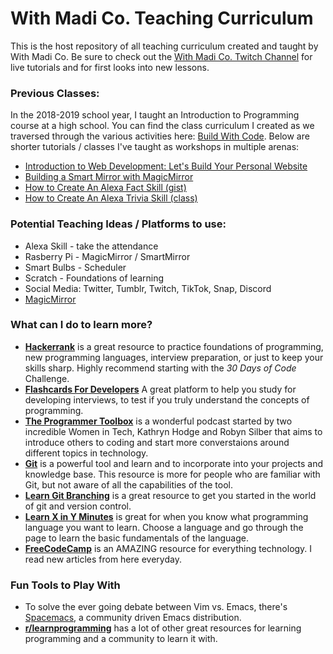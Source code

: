 # With Madi Co. Teaching Curriculum
This is the host repository of all teaching curriculum created and taught by With Madi Co. Be sure to check out the [With Madi Co. Twitch Channel](https://www.twitch.tv/withmadico) for live tutorials and for first looks into new lessons. 

### Previous Classes: 
In the 2018-2019 school year, I taught an Introduction to Programming course at a high school. You can find the class curriculum I created as we traversed through the various activities here: [Build With Code](https://github.com/WithMadiCo/BuildWithCode). Below are shorter tutorials / classes I've taught as workshops in multiple arenas: 
- [Introduction to Web Development: Let's Build Your Personal Website](https://github.com/WithMadiCo/IntroductionToWebDevelopment-PersonalPortfolioWebsite)
- [Building a Smart Mirror with MagicMirror](https://github.com/WithMadiCo/BuildWithCode-MagicMirror)
- [How to Create An Alexa Fact Skill (gist)](https://gist.github.com/madiedgar/57e1d07535cacef3091be40cddb70ce6)
- [How to Create An Alexa Trivia Skill (class)](https://github.com/WithMadiCo/BuildWithCode-AlexaTriviaSkill)

### Potential Teaching Ideas / Platforms to use:

- Alexa Skill - take the attendance
- Rasberry Pi - MagicMirror / SmartMirror
- Smart Bulbs - Scheduler
- Scratch - Foundations of learning
- Social Media: Twitter, Tumblr, Twitch, TikTok, Snap, Discord
- [MagicMirror](https://magicmirror.builders)

### What can I do to learn more?
- [**Hackerrank**](https://www.hackerrank.com) is a great resource to practice foundations of programming, new programming languages, interview preparation, or just to keep your skills sharp. Highly recommend starting with the _30 Days of Code_ Challenge. 
- [**Flashcards For Developers**](https://www.flashcardsfordevelopers.com/) A great platform to help you study for developing interviews, to test if you truly understand the concepts of programming. 
- [**The Programmer Toolbox**](https://medium.com/@theprogrammertoolbox) is a wonderful podcast started by two incredible Women in Tech, Kathryn Hodge and Robyn Silber that aims to introduce others to coding and start more converstaions around different topics in technology. 
- [**Git**](https://git-scm.com/) is a powerful tool and learn and to incorporate into your projects and knowledge base. This resource is more for people who are familiar with Git, but not aware of all the capabilities of the tool.
- [**Learn Git Branching**](https://learngitbranching.js.org/) is a great resource to get you started in the world of git and version control. 
- [**Learn X in Y Minutes**](https://learnxinyminutes.com) is great for when you know what programming language you want to learn. Choose a language and go through the page to learn the basic fundamentals of the language. 
- [**FreeCodeCamp**](https://www.freecodecamp.org/) is an AMAZING resource for everything technology. I read new articles from here everyday.

### Fun Tools to Play With
- To solve the ever going debate between Vim vs. Emacs, there's [Spacemacs](http://spacemacs.org/), a community driven Emacs distribution. 
- [**r/learnprogramming**](https://www.reddit.com/r/learnprogramming) has a lot of other great resources for learning programming and a community to learn it with.

